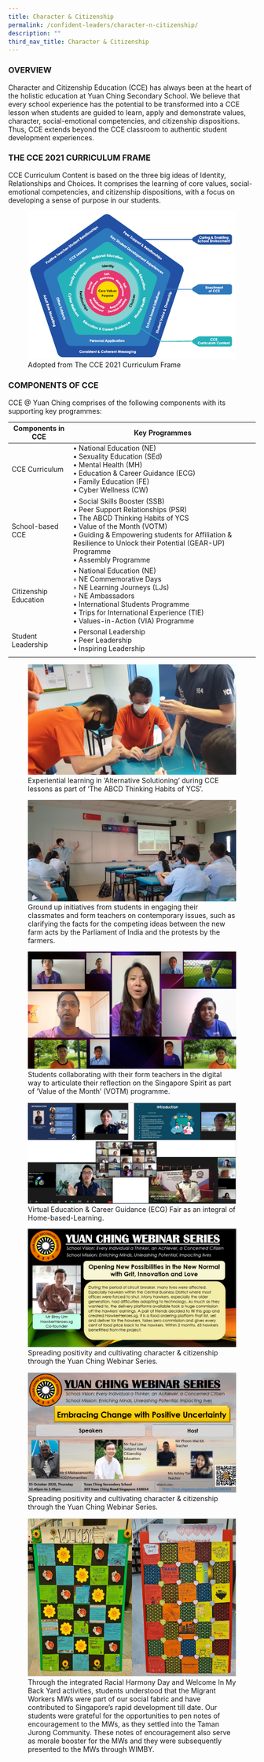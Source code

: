 ```yaml
---
title: Character & Citizenship
permalink: /confident-leaders/character-n-citizenship/
description: ""
third_nav_title: Character & Citizenship
---
```

### OVERVIEW

Character and Citizenship Education (CCE) has always been at the heart of the holistic education at Yuan Ching Secondary School. We believe that every school experience has the potential to be transformed into a CCE lesson when students are guided to learn, apply and demonstrate values, character, social-emotional competencies, and citizenship dispositions. Thus, CCE extends beyond the CCE classroom to authentic student development experiences.

### THE CCE 2021 CURRICULUM FRAME

CCE Curriculum Content is based on the three big ideas of Identity, Relationships and Choices. It comprises the learning of core values, social-emotional competencies, and citizenship dispositions, with a focus on developing a sense of purpose in our students.

<figure>  
<img src="/images/CCE%202021%20Curriculum%20Frame.png"> 
<figcaption> Adopted from The CCE 2021 Curriculum Frame </figcaption>  
</figure>

### COMPONENTS OF CCE

CCE @ Yuan Ching comprises of the following components with its supporting key programmes:

| Components in CCE | Key Programmes |
|---|---|
| CCE Curriculum | • National Education (NE)<br>• Sexuality Education (SEd)<br>• Mental Health (MH)<br>• Education & Career Guidance (ECG)<br>• Family Education (FE)<br>• Cyber Wellness (CW) |
| School-based CCE | • Social Skills Booster (SSB)<br>• Peer Support Relationships (PSR)<br>• The ABCD Thinking Habits of YCS<br>• Value of the Month (VOTM)<br>• Guiding & Empowering students for Affiliation & Resilience to Unlock their Potential (GEAR-UP) Programme<br>• Assembly Programme |
| Citizenship Education | • National Education (NE)<br>  ◦ NE Commemorative Days<br>  ◦ NE Learning Journeys (LJs)<br>  ◦ NE Ambassadors<br>• International Students Programme<br>• Trips for International Experience (TIE)<br>• Values-in-Action (VIA) Programme |
| Student Leadership | • Personal Leadership<br>• Peer Leadership<br>• Inspiring Leadership |
| | |

<figure>
<img src="/images/CCE-1.png">
<figcaption> Experiential learning in ‘Alternative Solutioning’ during CCE lessons as part of ‘The ABCD Thinking Habits of YCS’. </figcaption>
</figure>

<figure>
<img src="/images/CCE-2.jpg">
<figcaption> Ground up initiatives from students in engaging their classmates and form teachers on contemporary issues, such as clarifying the facts for the competing ideas between the new farm acts by the Parliament of India and the protests by the farmers. </figcaption>
</figure>

<figure>
<img src="/images/CCE-3.png">
<figcaption> Students collaborating with their form teachers in the digital way to articulate their reflection on the Singapore Spirit as part of ‘Value of the Month’ (VOTM) programme. </figcaption>
</figure>

<figure>
<img src="/images/CCE-4.png">
<figcaption> Virtual Education & Career Guidance (ECG) Fair as an integral of Home-based-Learning. </figcaption>
</figure>

<figure>
<img src="/images/CCE-5.png">
<figcaption> Spreading positivity and cultivating character & citizenship through the Yuan Ching Webinar Series. </figcaption>
</figure>

<figure>
<img src="/images/CCE-6.png">
<figcaption> Spreading positivity and cultivating character & citizenship through the Yuan Ching Webinar Series.
</figcaption>
</figure>

<figure>
<img src="/images/CCE-7.png">
<figcaption> Through the integrated Racial Harmony Day and Welcome In My Back Yard activities, students understood that the Migrant Workers MWs were part of our social fabric and have contributed to Singapore’s rapid development till date. Our students were grateful for the opportunities to pen notes of encouragement to the MWs, as they settled into the Taman Jurong Community. These notes of encouragement also serve as morale booster for the MWs and they were subsequently presented to the MWs through WIMBY. </figcaption>
</figure>